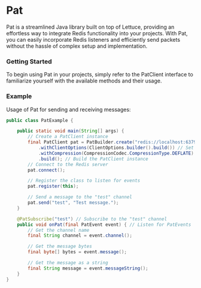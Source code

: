 # Pat

Pat is a streamlined Java library built on top of Lettuce, providing an effortless way to integrate Redis functionality
into your projects. With Pat, you can easily incorporate Redis listeners and efficiently send packets without the hassle
of complex setup and implementation.

### Getting Started

To begin using Pat in your projects, simply refer to the PatClient interface to familiarize yourself with the available
methods and their usage.

### Example

Usage of Pat for sending and receiving messages:

```java
public class PatExample {

    public static void main(String[] args) {
        // Create a PatClient instance
        final PatClient pat = PatBuilder.create("redis://localhost:6379") // Create a PatBuilder instance
            .withClientOptions(ClientOptions.builder().build()) // Set the client options (optional, default options are used if not set)
            .withCompression(CompressionCodec.CompressionType.DEFLATE) // Set the compression type (optional, no compression is used if not set)
            .build(); // Build the PatClient instance
        // Connect to the Redis server
        pat.connect();

        // Register the class to listen for events
        pat.register(this);

        // Send a message to the "test" channel
        pat.send("test", "Test message.");
    }

    @PatSubscribe("test") // Subscribe to the "test" channel
    public void onPat(final PatEvent event) { // Listen for PatEvents
        // Get the channel name
        final String channel = event.channel();

        // Get the message bytes
        final byte[] bytes = event.message();

        // Get the message as a string
        final String message = event.messageString();
    }
}
```
